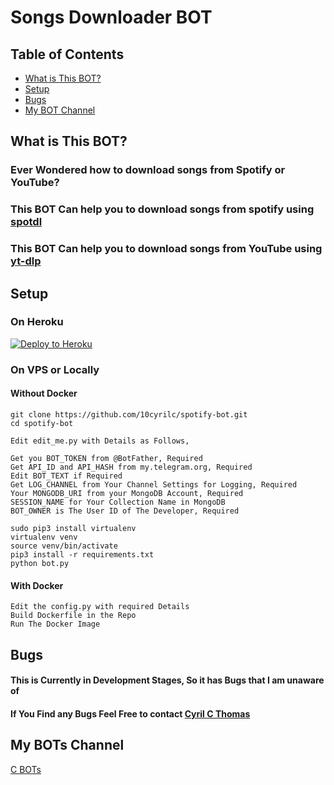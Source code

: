 # Songs Downloader BOT

## Table of Contents
* [What is This BOT?](#What-is-This-BOT?)
* [Setup](#setup)
* [Bugs](#Bugs)
* [My BOT Channel](#My-BOTs-Channel)


## What is This BOT?

### Ever Wondered how to download songs from Spotify or YouTube?

### This BOT Can help you to download songs from spotify using <a href = "https://github.com/spotDL/spotify-downloader">spotdl</a>
### This BOT Can help you to download songs from YouTube using <a href = "https://github.com/spotDL/https://github.com/yt-dlp/yt-dlp">yt-dlp</a>
## Setup

### On Heroku

[![Deploy to Heroku](https://www.herokucdn.com/deploy/button.png)](https://heroku.com/deploy?template=https://github.com/10cyrilc/spotify-bot)

### On VPS or Locally

#### Without Docker

```
git clone https://github.com/10cyrilc/spotify-bot.git
cd spotify-bot

Edit edit_me.py with Details as Follows,

Get you BOT_TOKEN from @BotFather, Required
Get API_ID and API_HASH from my.telegram.org, Required
Edit BOT_TEXT if Required
Get LOG_CHANNEL from Your Channel Settings for Logging, Required
Your MONGODB_URI from your MongoDB Account, Required
SESSION_NAME for Your Collection Name in MongoDB
BOT_OWNER is The User ID of The Developer, Required

sudo pip3 install virtualenv 
virtualenv venv 
source venv/bin/activate
pip3 install -r requirements.txt
python bot.py
```

#### With Docker

```
Edit the config.py with required Details
Build Dockerfile in the Repo
Run The Docker Image
````

## Bugs

#### This is Currently in Development Stages, So it has Bugs that I am unaware of 
#### If You Find any Bugs Feel Free to contact <a href="https://t.me/c_text_bot">Cyril C Thomas</a>

## My BOTs Channel
<a href="https://t.me/c_bots_support">C BOTs</a>